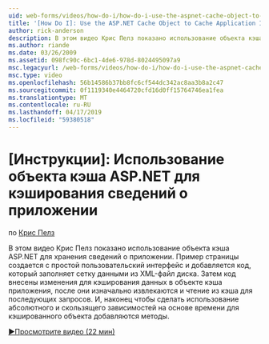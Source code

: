 ```yaml
---
uid: web-forms/videos/how-do-i/how-do-i-use-the-aspnet-cache-object-to-cache-application-information
title: '[How Do I]: Use the ASP.NET Cache Object to Cache Application Information | Microsoft Docs'
author: rick-anderson
description: В этом видео Крис Пелз показано использование объекта кэша ASP.NET для хранения сведений о приложении. Пример страницы создается с простой пользовательский интерфейс...
ms.author: riande
ms.date: 03/26/2009
ms.assetid: 098fc90c-6bc1-4de6-978d-8024495097a9
msc.legacyurl: /web-forms/videos/how-do-i/how-do-i-use-the-aspnet-cache-object-to-cache-application-information
msc.type: video
ms.openlocfilehash: 56b14586b37bb8fc6cf544dc342ac8aa3b8a2c47
ms.sourcegitcommit: 0f1119340e4464720cfd16d0ff15764746ea1fea
ms.translationtype: MT
ms.contentlocale: ru-RU
ms.lasthandoff: 04/17/2019
ms.locfileid: "59380518"
---
```

# <a name="how-do-i-use-the-aspnet-cache-object-to-cache-application-information"></a>[Инструкции]: Использование объекта кэша ASP.NET для кэширования сведений о приложении

по [Крис Пелз](https://twitter.com/chrispels)

В этом видео Крис Пелз показано использование объекта кэша ASP.NET для хранения сведений о приложении. Пример страницы создается с простой пользовательский интерфейс и добавляется код, который заполняет сетку данными из XML-файл диска. Затем код внесены изменения для кэширования данных в объекте кэша приложения, после они изначально извлекаются и чтение из кэша для последующих запросов. И, наконец чтобы сделать использование абсолютного и скользящего зависимостей на основе времени для кэшированного объекта добавляются методы.

[&#9654;Просмотрите видео (22 мин)](https://channel9.msdn.com/Blogs/ASP-NET-Site-Videos/how-do-i-use-the-aspnet-cache-object-to-cache-application-information)
